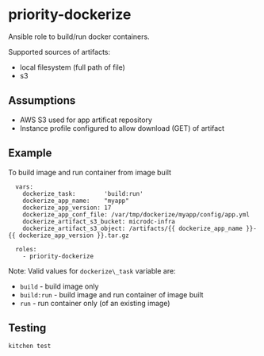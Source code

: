 priority-dockerize
==================

Ansible role to build/run docker containers.

Supported sources of artifacts:
- local filesystem (full path of file)
- s3

## Assumptions

- AWS S3 used for app artificat repository
- Instance profile configured to allow download (GET) of artifact

## Example

To build image and run container from image built

```
  vars:
    dockerize_task:        'build:run'
    dockerize_app_name:    "myapp"
    dockerize_app_version: 17
    dockerize_app_conf_file: /var/tmp/dockerize/myapp/config/app.yml
    dockerize_artifact_s3_bucket: microdc-infra
    dockerize_artifact_s3_object: /artifacts/{{ dockerize_app_name }}-{{ dockerize_app_version }}.tar.gz

  roles:
    - priority-dockerize
```

Note:
Valid values for `dockerize\_task` variable are:
- `build` - build image only
- `build:run` - build image and run container of image built
- `run` - run container only (of an existing image)


## Testing

```
kitchen test
```
